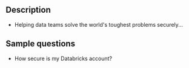 ## Description
* Helping data teams solve the world's toughest problems securely...
## Sample questions
* How secure is my Databricks account?